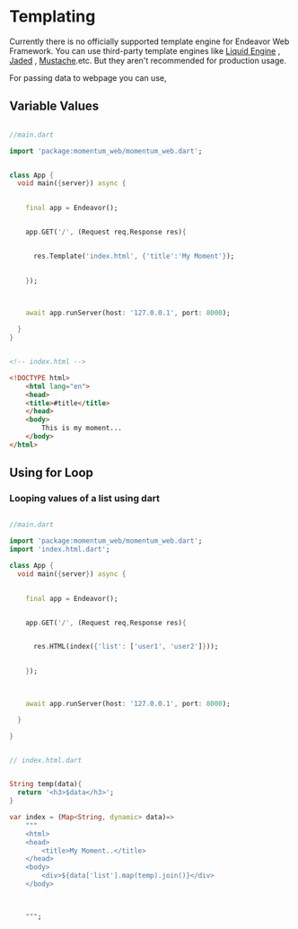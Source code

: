 # Templating 

Currently there is no officially supported template engine for Endeavor Web Framework. You can use third-party template engines like [Liquid Engine](https://pub.dev/packages/liquid_engine) , [Jaded](https://pub.dev/packages/jaded) , [Mustache](https://pub.dev/packages/mustache).etc. But they aren't recommended for production usage. 

For passing data to webpage you can use,

## Variable Values

```dart

//main.dart

import 'package:momentum_web/momentum_web.dart';


class App {
  void main({server}) async {

                
    final app = Endeavor();


    app.GET('/', (Request req,Response res){


      res.Template('index.html', {'title':'My Moment'});
      

    });

    

    await app.runServer(host: '127.0.0.1', port: 8000);

  }
}

```



```html

<!-- index.html -->

<!DOCTYPE html>
    <html lang="en">
    <head>
    <title>#title</title>
    </head>
    <body>
        This is my moment...
    </body>
</html>


```

## Using for Loop


### Looping values of a list using dart


```dart

//main.dart

import 'package:momentum_web/momentum_web.dart';
import 'index.html.dart';

class App {
  void main({server}) async {

                
    final app = Endeavor();


    app.GET('/', (Request req,Response res){


      res.HTML(index({'list': ['user1', 'user2']}));
      

    });

    

    await app.runServer(host: '127.0.0.1', port: 8000);

  }

}
```



```dart

// index.html.dart


String temp(data){
  return '<h3>$data</h3>';
}

var index = (Map<String, dynamic> data)=>
    """
    <html>
    <head>
        <title>My Moment..</title>
    </head>
    <body>
        <div>${data['list'].map(temp).join()}</div>
    </body>
  


    """;




```


